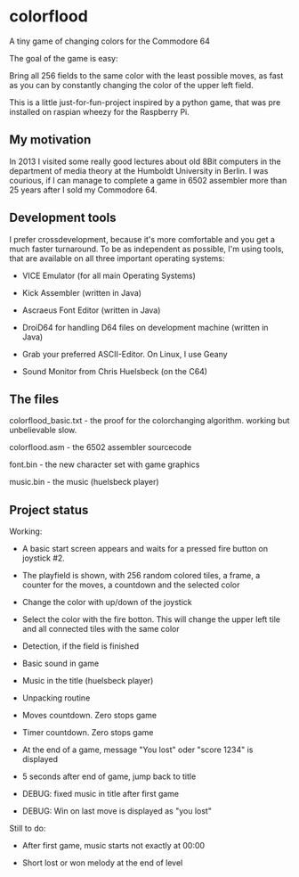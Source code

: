 colorflood
==========

A tiny game of changing colors for the Commodore 64

The goal of the game is easy: 

Bring all 256 fields to the same color with the least possible moves,
as fast as you can by constantly changing the color of the upper left
field.

This is a little just-for-fun-project inspired by a python game, that
was pre installed on raspian wheezy for the Raspberry Pi.


My motivation
-------------
In 2013 I visited some really good lectures about old 8Bit computers
in the department of media theory at the Humboldt University in Berlin.
I was courious, if I can manage to complete a game in 6502 assembler
more than 25 years after I sold my Commodore 64.


Development tools
-----------------
I prefer crossdevelopment, because it's more comfortable and you get
a much faster turnaround. To be as independent as possible, I'm using
tools, that are available on all three important operating systems:

- VICE Emulator (for all main Operating Systems)

- Kick Assembler (written in Java)

- Ascraeus Font Editor (written in Java)

- DroiD64 for handling D64 files on development machine (written in Java)

- Grab your preferred ASCII-Editor. On Linux, I use Geany

- Sound Monitor from Chris Huelsbeck (on the C64)


The files
---------
colorflood_basic.txt - the proof for the colorchanging algorithm. working but unbelievable slow.

colorflood.asm - the 6502 assembler sourcecode

font.bin - the new character set with game graphics

music.bin - the music (huelsbeck player)
 

Project status
--------------

Working:

- A basic start screen appears and waits for a pressed fire button
  on joystick #2.

- The playfield is shown, with 256 random colored tiles, a frame,
  a counter for the moves, a countdown and the selected color
  
- Change the color with up/down of the joystick

- Select the color with the fire botton. This will change the upper 
  left tile and all connected tiles with the same color

- Detection, if the field is finished

- Basic sound in game

- Music in the title (huelsbeck player)

- Unpacking routine

- Moves countdown. Zero stops game

- Timer countdown. Zero stops game

- At the end of a game, message "You lost" oder "score 1234" is displayed

- 5 seconds after end of game, jump back to title

- DEBUG: fixed music in title after first game

- DEBUG: Win on last move is displayed as "you lost"

Still to do:

- After first game, music starts not exactly at 00:00

- Short lost or won melody at the end of level

